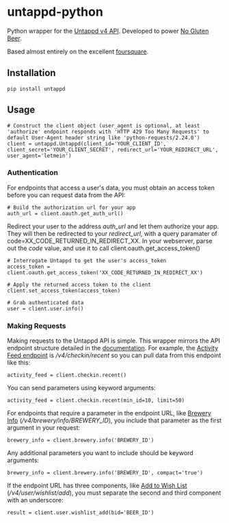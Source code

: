 untappd-python
==============

Python wrapper for the [Untappd v4 API](https://untappd.com/api/docs/v4). Developed to power [No Gluten Beer](http://noglutenbeer.com).

Based almost entirely on the excellent [foursquare](https://github.com/mLewisLogic/foursquare).

## Installation

    pip install untappd

## Usage

    # Construct the client object (user_agent is optional, at least 'authorize' endpoint responds with 'HTTP 429 Too Many Requests' to default User-Agent header string like 'python-requests/2.24.0')
    client = untappd.Untappd(client_id='YOUR_CLIENT_ID', client_secret='YOUR_CLIENT_SECRET', redirect_url='YOUR_REDIRECT_URL', user_agent='letmein')

### Authentication

For endpoints that access a user's data, you must obtain an access token before you can request data from the API:

    # Build the authorization url for your app
    auth_url = client.oauth.get_auth_url()

Redirect your user to the address *auth_url* and let them authorize your app. They will then be redirected to your *redirect_url*, with a query paramater of code=XX_CODE_RETURNED_IN_REDIRECT_XX. In your webserver, parse out the *code* value, and use it to call client.oauth.get_access_token()

    # Interrogate Untappd to get the user's access_token
    access_token = client.oauth.get_access_token('XX_CODE_RETURNED_IN_REDIRECT_XX')

    # Apply the returned access token to the client
    client.set_access_token(access_token)

    # Grab authenticated data
    user = client.user.info()

### Making Requests

Making requests to the Untappd API is simple. This wrapper mirrors the API endpoint structure detailed in the [documentation](https://untappd.com/api/docs/v4). For example, the [Activity Feed endpoint](https://untappd.com/api/docs#activityfeed) is */v4/checkin/recent* so you can pull data from this endpoint like this:

    activity_feed = client.checkin.recent()

You can send parameters using keyword arguments:

    activity_feed = client.checkin.recent(min_id=10, limit=50)

For endpoints that require a parameter in the endpoint URL, like [Brewery Info](https://untappd.com/api/docs#breweryinfo) (*/v4/brewery/info/BREWERY_ID*), you include that parameter as the first argument in your request:

    brewery_info = client.brewery.info('BREWERY_ID')

Any additional parameters you want to include should be keyword arguments:

    brewery_info = client.brewery.info('BREWERY_ID', compact='true')

If the endpoint URL has three components, like [Add to Wish List](https://untappd.com/api/docs#addwish) (*/v4/user/wishlist/add*), you must separate the second and third component with an underscore:

    result = client.user.wishlist_add(bid='BEER_ID')
